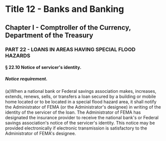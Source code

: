 
# Title 12 - Banks and Banking
## Chapter I - Comptroller of the Currency, Department of the Treasury
### PART 22 - LOANS IN AREAS HAVING SPECIAL FLOOD HAZARDS
#### § 22.10 Notice of servicer's identity.
##### Notice requirement.

(a)When a national bank or Federal savings association makes, increases, extends, renews, sells, or transfers a loan secured by a building or mobile home located or to be located in a special flood hazard area, it shall notify the Administrator of FEMA (or the Administrator's designee) in writing of the identity of the servicer of the loan. The Administrator of FEMA has designated the insurance provider to receive the national bank's or Federal savings association's notice of the servicer's identity. This notice may be provided electronically if electronic transmission is satisfactory to the Administrator of FEMA's designee.
